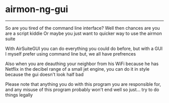 # airmon-ng-gui
<hr />
So are you tired of the command line interface? Well then chances are you are a script kiddie
Or maybe you just want to quicker way to use the airmon suite

With AirSuiteGUI you can do everything you could do before, but with a GUI
I myself prefer using command line but, we all have prefrences

Also when you are deauthing your neighbor from his WiFi because he has Netflix in the decibel
range of a small jet engine, you can do it in style because the gui doesn't look half bad

Please note that anything you do with this program you are responsible for, and any misuse
of this program probably won't end well so just... try to do things legally
